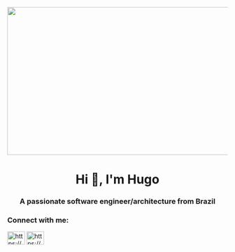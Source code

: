 <p align="center">
  <img width="600" height="338" src="https://github.com/HugoDeveloperBR/hugodeveloperbr/blob/master/assets/hugodeveloper.gif">
</p>

<h1 align="center">Hi 👋, I'm Hugo</h1>
<h3 align="center">A passionate software engineer/architecture from Brazil</h3>

<h3 align="left">Connect with me:</h3>
<p align="left">
<a href="https://linkedin.com/in/https://www.linkedin.com/in/hugo-moura/" target="blank"><img align="center" src="https://raw.githubusercontent.com/rahuldkjain/github-profile-readme-generator/master/src/images/icons/Social/linked-in-alt.svg" alt="https://www.linkedin.com/in/hugo-moura/" height="30" width="40" /></a>
<a href="https://instagram.com/https://www.instagram.com/hugo.developer/" target="blank"><img align="center" src="https://raw.githubusercontent.com/rahuldkjain/github-profile-readme-generator/master/src/images/icons/Social/instagram.svg" alt="https://www.instagram.com/hugo.developer/" height="30" width="40" /></a>
</p>
